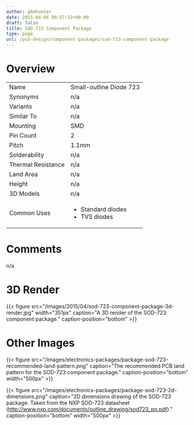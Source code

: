 ```yaml
---
author: gbmhunter
date: 2015-04-06 00:57:52+00:00
draft: false
title: SOD-723 Component Package
type: page
url: /pcb-design/component-packages/sod-723-component-package
---
```


# Overview


<table style="width: 600px;" >
<tbody >
<tr >

<td >Name
</td>

<td >Small-outline Diode 723
</td>
</tr>
<tr >

<td >Synonyms
</td>

<td >n/a
</td>
</tr>
<tr >

<td >Variants
</td>

<td >n/a
</td>
</tr>
<tr >

<td >Similar To
</td>

<td >n/a
</td>
</tr>
<tr >

<td >Mounting
</td>

<td >SMD
</td>
</tr>
<tr >

<td >Pin Count
</td>

<td >2
</td>
</tr>
<tr >

<td >Pitch
</td>

<td >1.1mm
</td>
</tr>
<tr >

<td >Solderability
</td>

<td >n/a
</td>
</tr>
<tr >

<td >Thermal Resistance
</td>

<td >n/a
</td>
</tr>
<tr >

<td >Land Area
</td>

<td >n/a
</td>
</tr>
<tr >

<td >Height
</td>

<td >n/a
</td>
</tr>
<tr >

<td >3D Models
</td>

<td >n/a
</td>
</tr>
<tr >

<td >Common Uses
</td>

<td >



  * Standard diodes
  * TVS diodes


</td>
</tr>
</tbody>
</table>


# Comments




n/a




# 3D Render


{{< figure src="/images/2015/04/sod-723-component-package-3d-render.jpg" width="351px" caption="A 3D render of the SOD-723 component package." caption-position="bottom" >}}


# Other Images




{{< figure src="/images/electronics-packages/package-sod-723-recommended-land-pattern.png" caption="The recommended PCB land pattern for the SOD-723 component package." caption-position="bottom" width="500px" >}}




{{< figure src="/images/electronics-packages/package-sod-723-2d-dimensions.png" caption="2D dimensions drawing of the SOD-723 package. Taken from the NXP SOD-723 datasheet (http://www.nxp.com/documents/outline_drawing/sod723_po.pdf)." caption-position="bottom" width="500px" >}}
